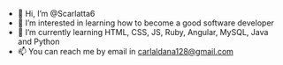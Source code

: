 - 👋 Hi, I’m @Scarlatta6
- 👀 I’m interested in learning how to become a good software developer
- 🌱 I’m currently learning HTML, CSS, JS, Ruby, Angular, MySQL, Java and Python
- 📫 You can reach me by email in carlaldana128@gmail.com

<!---
Scarlatta6/Scarlatta6 is a ✨ special ✨ repository because its `README.md` (this file) appears on your GitHub profile.
You can click the Preview link to take a look at your changes.
--->
